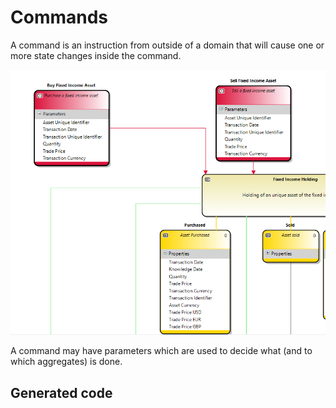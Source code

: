 # Commands

A command is an instruction from outside of a domain that will cause one or more state changes inside the command.

![Command examples](images/fundaccounting_fixed_income_trade_commands.PNG)

A command may have parameters which are used to decide what (and to which aggregates) is done.

## Generated code
